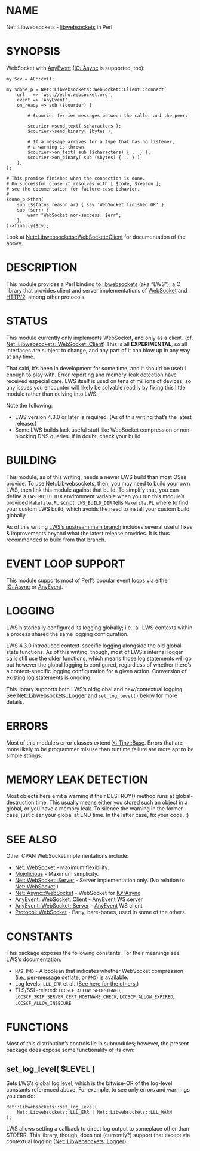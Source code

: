 # NAME

Net::Libwebsockets - [libwebsockets](https://libwebsockets.org) in Perl

# SYNOPSIS

WebSocket with [AnyEvent](https://metacpan.org/pod/AnyEvent) ([IO::Async](https://metacpan.org/pod/IO::Async) is supported, too):

    my $cv = AE::cv();

    my $done_p = Net::Libwebsockets::WebSocket::Client::connect(
        url   => 'wss://echo.websocket.org',
        event => 'AnyEvent',
        on_ready => sub ($courier) {

            # $courier ferries messages between the caller and the peer:

            $courier->send_text( $characters );
            $courier->send_binary( $bytes );

            # If a message arrives for a type that has no listener,
            # a warning is thrown.
            $courier->on_text( sub ($characters) { .. } );
            $courier->on_binary( sub ($bytes) { .. } );
        },
    );

    # This promise finishes when the connection is done.
    # On successful close it resolves with [ $code, $reason ];
    # see the documentation for failure-case behavior.
    #
    $done_p->then(
        sub ($status_reason_ar) { say 'WebSocket finished OK' },
        sub ($err) {
            warn "WebSocket non-success: $err";
        },
    )->finally($cv);

Look at [Net::Libwebsockets::WebSocket::Client](https://metacpan.org/pod/Net::Libwebsockets::WebSocket::Client) for documentation
of the above.

# DESCRIPTION

This module provides a Perl binding to
[libwebsockets](https://libwebsockets.org/) (aka “LWS”), a C
library that provides client and server implementations of
[WebSocket](https://www.rfc-editor.org/rfc/rfc6455.html)
and [HTTP/2](https://httpwg.org/specs/rfc7540.html), among other
protocols.

# STATUS

This module currently only implements WebSocket, and only as a client.
(cf. [Net::Libwebsockets::WebSocket::Client](https://metacpan.org/pod/Net::Libwebsockets::WebSocket::Client))
This is all **EXPERIMENTAL**, so all interfaces are subject to change,
and any part of it can blow up in any way at any time.

That said, it’s been in development for some time, and it should be
useful enough to play with. Error reporting and memory-leak detection
have received especial care. LWS itself is used on tens of millions
of devices, so any issues you encounter will likely be solvable readily
by fixing this little module rather than delving into LWS.

Note the following:

- LWS version 4.3.0 or later is required.
(As of this writing that’s the latest release.)
- Some LWS builds lack useful stuff like WebSocket compression
or non-blocking DNS queries. If in doubt, check your build.

# BUILDING

This module, as of this writing, needs a newer LWS build than most OSes
provide. To use Net::Libwebsockets, then, you may need to build your own
LWS, then link this module against that build. To simplify that,
you can define a `LWS_BUILD_DIR` environment variable when you run
this module’s provided `Makefile.PL` script. `LWS_BUILD_DIR` tells
`Makefile.PL` where to find your custom LWS build, which avoids the
need to install your custom build globally.

As of this writing
[LWS’s upstream main branch](https://github.com/warmcat/libwebsockets/tree/main)
includes several useful fixes & improvements beyond what the latest
release provides. It is thus recommended to build from that branch.

# EVENT LOOP SUPPORT

This module supports most of Perl’s popular event loops via either
[IO::Async](https://metacpan.org/pod/IO::Async) or [AnyEvent](https://metacpan.org/pod/AnyEvent).

# LOGGING

LWS historically configured its logging globally; i.e., all LWS contexts
within a process shared the same logging configuration.

LWS 4.3.0 introduced context-specific logging alongside the old
global-state functions. As of this writing, though, most of LWS’s internal
logger calls still use the older functions, which means those log
statements will go out however the global logging is configured, regardless
of whether there’s a context-specific logging configuration for a given
action. Conversion of existing log statements is ongoing.

This library supports both LWS’s old/global and new/contextual logging.
See [Net::Libwebsockets::Logger](https://metacpan.org/pod/Net::Libwebsockets::Logger) and `set_log_level()` below for more
details.

# ERRORS

Most of this module’s error classes extend [X::Tiny::Base](https://metacpan.org/pod/X::Tiny::Base). Errors that
are more likely to be programmer misuse than runtime failure are more apt
to be simple strings.

# MEMORY LEAK DETECTION

Most objects here emit a warning if their DESTROY()
method runs at global-destruction time. This usually means either you
stored such an object in a global, or you have a memory leak. To silence
the warning in the former case, just clear your global at END time.
In the latter case, fix your code. :)

# SEE ALSO

Other CPAN WebSocket implementations include:

- [Net::WebSocket](https://metacpan.org/pod/Net::WebSocket) - Maximum flexibility.
- [Mojolicious](https://metacpan.org/pod/Mojolicious) - Maximum simplicity.
- [Net::WebSocket::Server](https://metacpan.org/pod/Net::WebSocket::Server) - Server implementation only.
(No relation to [Net::WebSocket](https://metacpan.org/pod/Net::WebSocket)!)
- [Net::Async::WebSocket](https://metacpan.org/pod/Net::Async::WebSocket) - WebSocket for [IO::Async](https://metacpan.org/pod/IO::Async)
- [AnyEvent::WebSocket::Client](https://metacpan.org/pod/AnyEvent::WebSocket::Client) - [AnyEvent](https://metacpan.org/pod/AnyEvent) WS server
- [AnyEvent::WebSocket::Server](https://metacpan.org/pod/AnyEvent::WebSocket::Server)  - [AnyEvent](https://metacpan.org/pod/AnyEvent) WS client
- [Protocol::WebSocket](https://metacpan.org/pod/Protocol::WebSocket) - Early, bare-bones, used in some of the
others.

# CONSTANTS

This package exposes the following constants. For their meanings
see LWS’s documentation.

- `HAS_PMD` - A boolean that indicates whether
WebSocket compression (i.e., [per-message deflate](https://datatracker.ietf.org/doc/html/rfc7692#page-12), or `PMD`) is available.
- Log levels: `LLL_ERR` et al. ([See here for the others.](https://libwebsockets.org/lws-api-doc-master/html/group__log.html))
- TLS/SSL-related: `LCCSCF_ALLOW_SELFSIGNED`, `LCCSCF_SKIP_SERVER_CERT_HOSTNAME_CHECK`, `LCCSCF_ALLOW_EXPIRED`, `LCCSCF_ALLOW_INSECURE`

# FUNCTIONS

Most of this distribution’s controls lie in submodules; however,
the present package does expose some functionality of its own:

## set\_log\_level( $LEVEL )

Sets LWS’s global log level, which is the bitwise-OR of the log-level
constants referenced above. For example, to see only errors and warnings
you can do:

    Net::Libwebsockets::set_log_level(
        Net::Libwebsockets::LLL_ERR | Net::Libwebsockets::LLL_WARN
    );

LWS allows setting a callback to direct log output to someplace other
than STDERR. This library, though, does not (currently?) support that
except via contextual logging ([Net::Libwebsockets::Logger](https://metacpan.org/pod/Net::Libwebsockets::Logger)).
